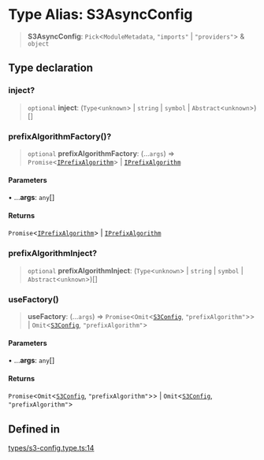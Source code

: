 # Type Alias: S3AsyncConfig

> **S3AsyncConfig**: `Pick`\<`ModuleMetadata`, `"imports"` \| `"providers"`\> & `object`

## Type declaration

### inject?

> `optional` **inject**: (`Type`\<`unknown`\> \| `string` \| `symbol` \| `Abstract`\<`unknown`\>)[]

### prefixAlgorithmFactory()?

> `optional` **prefixAlgorithmFactory**: (...`args`) => `Promise`\<[`IPrefixAlgorithm`](../interfaces/IPrefixAlgorithm.md)\> \| [`IPrefixAlgorithm`](../interfaces/IPrefixAlgorithm.md)

#### Parameters

• ...**args**: `any`[]

#### Returns

`Promise`\<[`IPrefixAlgorithm`](../interfaces/IPrefixAlgorithm.md)\> \| [`IPrefixAlgorithm`](../interfaces/IPrefixAlgorithm.md)

### prefixAlgorithmInject?

> `optional` **prefixAlgorithmInject**: (`Type`\<`unknown`\> \| `string` \| `symbol` \| `Abstract`\<`unknown`\>)[]

### useFactory()

> **useFactory**: (...`args`) => `Promise`\<`Omit`\<[`S3Config`](S3Config.md), `"prefixAlgorithm"`\>\> \| `Omit`\<[`S3Config`](S3Config.md), `"prefixAlgorithm"`\>

#### Parameters

• ...**args**: `any`[]

#### Returns

`Promise`\<`Omit`\<[`S3Config`](S3Config.md), `"prefixAlgorithm"`\>\> \| `Omit`\<[`S3Config`](S3Config.md), `"prefixAlgorithm"`\>

## Defined in

[types/s3-config.type.ts:14](https://github.com/LabO8/nestjs-s3/blob/1543c2d00f94450144b62a41101481b695225e3d/src/types/s3-config.type.ts#L14)
